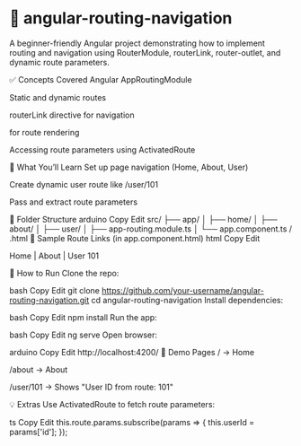 # 🚀 __angular-routing-navigation__

A beginner-friendly Angular project demonstrating how to implement routing and navigation using RouterModule, routerLink, router-outlet, and dynamic route parameters.

✅ Concepts Covered
Angular AppRoutingModule

Static and dynamic routes

routerLink directive for navigation

<router-outlet> for route rendering

Accessing route parameters using ActivatedRoute

🧠 What You’ll Learn
Set up page navigation (Home, About, User)

Create dynamic user route like /user/101

Pass and extract route parameters


📁 Folder Structure
arduino
Copy
Edit
src/
├── app/
│   ├── home/
│   ├── about/
│   ├── user/
│   ├── app-routing.module.ts
│   └── app.component.ts / .html
🔄 Sample Route Links (in app.component.html)
html
Copy
Edit
<nav>
  <a routerLink="/">Home</a> |
  <a routerLink="/about">About</a> |
  <a [routerLink]="['/user', 101]">User 101</a>
</nav>

<router-outlet></router-outlet>
🔧 How to Run
Clone the repo:

bash
Copy
Edit
git clone https://github.com/your-username/angular-routing-navigation.git
cd angular-routing-navigation
Install dependencies:

bash
Copy
Edit
npm install
Run the app:

bash
Copy
Edit
ng serve
Open browser:

arduino
Copy
Edit
http://localhost:4200/
📸 Demo Pages
/ → Home

/about → About

/user/101 → Shows "User ID from route: 101"

💡 Extras
Use ActivatedRoute to fetch route parameters:

ts
Copy
Edit
this.route.params.subscribe(params => {
  this.userId = params['id'];
});
